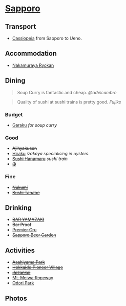 # [Sapporo](http://en.wikipedia.org/wiki/Sapporo)

## Transport

* [Cassiopeia](http://en.wikipedia.org/wiki/Cassiopeia_\(train\)) from Sapporo to Ueno.

## Accommodation

* [Nakamuraya Ryokan](http://www.nakamura-ya.com/english.html)

## Dining

> Soup Curry is fantastic and cheap. _@adelcambre_

> Quality of sushi at sushi trains is pretty good. _Fujiko_

### Budget

* [Garaku](http://www.s-garaku.com) _for soup curry_

### Good

* ~~Ajihyakusen~~
* [Hiraku](http://www.k2.dion.ne.jp/~hiraku/index.html) _izakaya specialising in oysters_
* ~~[Sushi Hanamaru](http://www.sushi-hanamaru.com)~~ _sushi train_
* ~~[Φ](http://tabelog.com/hokkaido/A0101/A010103/1003075/)~~

### Fine

* ~~[Nukumi](http://r.gnavi.co.jp/h203501/lang/en/)~~
* ~~[Sushi Tanabe](http://sushi-tanabe.com)~~

## Drinking

* ~~[BAR YAMAZAKI](http://www.bar-yamazaki.com/english.html)~~
* ~~Bar Proof~~
* ~~[Premier Cru](http://www.premier-cru.jp)~~
* ~~[Sapporo Beer Garden](http://www.sapporo-bier-garten.jp/foreign/english.php)~~

## Activities

* ~~[Asahiyama Park](http://www.welcome.city.sapporo.jp/english/sites/asahiyama.html)~~
* ~~[Hokkaido Pioneer Village](http://www.kaitaku.or.jp/info/info.htm)~~
* ~~[Jozankei](http://jozankei.jp/en/)~~
* ~~[Mt. Moiwa Ropeway](http://sapporo-dc.co.jp/eng/moiwa/index.html)~~
* [Odori Park](http://en.wikipedia.org/wiki/Odori_Park)

## Photos
